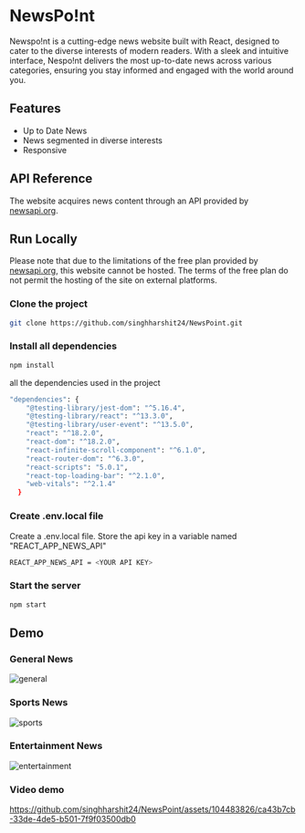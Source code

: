 
# NewsPo!nt

Newspo!nt is a cutting-edge news website built with React, designed to cater to the diverse interests of modern readers. With a sleek and intuitive interface, Nespo!nt delivers the most up-to-date news across various categories, ensuring you stay informed and engaged with the world around you.


## Features

- Up to Date News
- News segmented in diverse interests
- Responsive


## API Reference

The website acquires news content through an API provided by [newsapi.org](https://newsapi.org/).






## Run Locally

Please note that due to the limitations of the free plan provided by [newsapi.org](https://newsapi.org/), this website cannot be hosted. The terms of the free plan do not permit the hosting of the site on external platforms.

### Clone the project

```bash
git clone https://github.com/singhharshit24/NewsPoint.git
```
### Install all dependencies

```bash
npm install
```

all the dependencies used in the project
```bash
"dependencies": {
    "@testing-library/jest-dom": "^5.16.4",
    "@testing-library/react": "^13.3.0",
    "@testing-library/user-event": "^13.5.0",
    "react": "^18.2.0",
    "react-dom": "^18.2.0",
    "react-infinite-scroll-component": "^6.1.0",
    "react-router-dom": "^6.3.0",
    "react-scripts": "5.0.1",
    "react-top-loading-bar": "^2.1.0",
    "web-vitals": "^2.1.4"
  }
```

### Create .env.local file
Create a .env.local file. Store the api key in a variable named "REACT_APP_NEWS_API"

```bash
REACT_APP_NEWS_API = <YOUR API KEY>
```    
### Start the server

```bash
npm start
```  
## Demo

### General News
![general](https://github.com/singhharshit24/NewsPoint/assets/104483826/77107690-3942-44b1-b049-8e9b81a602a0)

### Sports News
![sports](https://github.com/singhharshit24/NewsPoint/assets/104483826/4326f3b0-a019-46c2-8e60-affe54744ce0)

### Entertainment News
![entertainment](https://github.com/singhharshit24/NewsPoint/assets/104483826/aba12b19-7976-4ac0-b91c-3aca37e28ae4)

### Video demo


https://github.com/singhharshit24/NewsPoint/assets/104483826/ca43b7cb-33de-4de5-b501-7f9f03500db0

